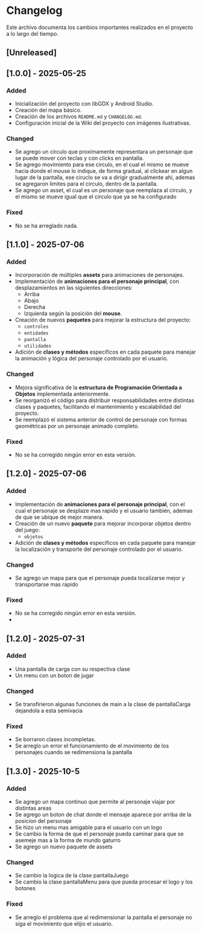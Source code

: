 # Changelog

Este archivo documenta los cambios importantes realizados en el proyecto a lo largo del tiempo.

## [Unreleased]

## [1.0.0] - 2025-05-25
### Added
- Inicialización del proyecto con libGDX y Android Studio.
- Creación del mapa básico.
- Creación de los archivos `README.md` y `CHANGELOG.md`.
- Configuración inicial de la Wiki del proyecto con imágenes ilustrativas.

### Changed
- Se agrego un circulo que proximamente representara un personaje que se puede mover con teclas y con clicks en pantalla.
- Se agrego movimiento para ese circulo, en el cual el mismo se mueve hacia donde el mouse lo indique, de forma gradual, al 
clickear en algun lugar de la pantalla, ese ciruclo se va a dirigir gradualmente ahi, ademas se agregaron limites para el circulo, dentro de la pantalla.
- Se agrego un asset, el cual es un personaje que reemplaza al circulo, y el mismo se mueve igual que el circulo que ya se ha configurado

### Fixed
- No se ha arreglado nada.

## [1.1.0] - 2025-07-06

### Added
- Incorporación de múltiples **assets** para animaciones de personajes.
- Implementación de **animaciones para el personaje principal**, con desplazamientos en las siguientes direcciones:
  - Arriba
  - Abajo
  - Derecha
  - Izquierda
  según la posición del **mouse**.
- Creación de nuevos **paquetes** para mejorar la estructura del proyecto:
  - `controles`
  - `entidades`
  - `pantalla`
  - `utilidades`
- Adición de **clases y métodos** específicos en cada paquete para manejar la animación y lógica del personaje controlado por el usuario.

### Changed
- Mejora significativa de la **estructura de Programación Orientada a Objetos** implementada anteriormente.
- Se reorganizó el código para distribuir responsabilidades entre distintas clases y paquetes, facilitando el mantenimiento y escalabilidad del proyecto.
- Se reemplazó el sistema anterior de control de personaje con formas geométricas por un personaje animado completo.

### Fixed
- No se ha corregido ningún error en esta versión.

## [1.2.0] - 2025-07-06

### Added
- Implementación de **animaciones para el personaje principal**, con el cual el personaje se desplaze mas rapido y el usuario también, ademas de que se ubique
de mejor manera.
- Creación de un nuevo **paquete** para mejorar incorporar objetos dentro del juego:
    - `objetos`
- Adición de **clases y métodos** específicos en cada paquete para manejar la localización y transporte del personaje controlado por el usuario.

### Changed
- Se agrego un mapa para que el personaje pueda localizarse mejor y transportarse mas rapido

### Fixed 
- No se ha corregido ningún error en esta versión.
- 
## [1.2.0] - 2025-07-31

### Added
- Una pantalla de carga con su respectiva clase
- Un menu con un boton de jugar
### Changed
- Se transfirieron algunas funciones de main a la clase de pantallaCarga dejandola a esta semivacia
### Fixed
- Se borraron clases incompletas.
- Se arreglo un error el funcionamiento de el movimiento de los personajes cuando se redimensiona la pantalla

## [1.3.0] - 2025-10-5

### Added
- Se agrego un mapa continuo que permite al personaje viajar por distintas areas
- Se agrego un boton de chat donde el mensaje aparece por arriba de la posicion del personaje
- Se hizo un menu mas amigable para el usuario con un logo
- Se cambio la forma de que el personaje pueda caminar para que se asemeje mas a la forma de mundo gaturro
- Se agrego un nuevo paquete de assets
### Changed
- Se cambio la logica de la clase pantallaJuego
- Se cambio la clase pantallaMenu para que pueda procesar el logo y los botones
### Fixed
- Se arreglo el problema que al redimensionar la pantalla el personaje no siga el movimiento que elijio el usuario.
